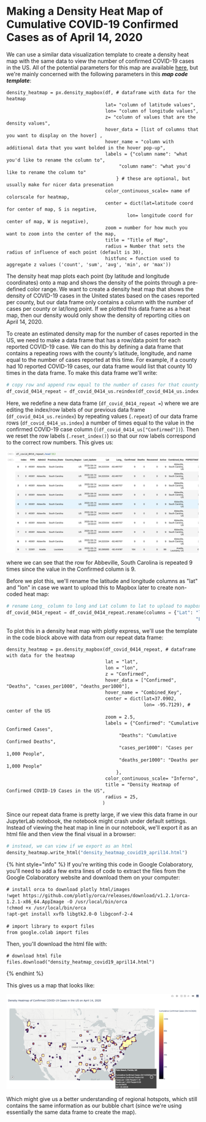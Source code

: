 # Making a Density Heat Map of Cumulative COVID-19 Confirmed Cases as of April 14, 2020

We can use a similar data visualization template to create a density heat map with the same data to view the number of confirmed COVID-19 cases in the US. All of the potential parameters for this map are available [here](https://plotly.github.io/plotly.py-docs/generated/plotly.express.density_heatmap.html#plotly.express.density_heatmap), but we're mainly concerned with the following parameters in this _**map code template**_:

```text
density_heatmap = px.density_mapbox(df, # dataframe with data for the heatmap 
                                    lat= "column of latitude values", 
                                    lon= "column of longitude values", 
                                    z= "column of values that are the density values", 
                                    hover_data = [list of columns that you want to display on the hover] ,
                                    hover_name = "column with additional data that you want bolded in the hover pop-up", 
                                    labels = {"column name": "what you'd like to rename the column to",
                                         "column name": "what you'd like to rename the column to"
                                        } # these are optional, but usually make for nicer data presenation 
                                    color_continuous_scale= name of colorscale for heatmap,
                                    center = dict(lat=latitude coord for center of map, S is negative, 
                                            lon= longitude coord for center of map, W is negative),
                                    zoom = number for how much you want to zoom into the center of the map,
                                    title = "Title of Map",
                                    radius = Number that sets the radius of influence of each point (default is 30),
                                    histfunc = function used to aggregate z values ('count', 'sum', 'avg', 'min', or 'max'))
```

The density heat map plots each point \(by latitude and longitude coordinates\) onto a map and shows the density of the points through a pre-defined color range. We want to create a density heat map that shows the density of COVID-19 cases in the United states based on the cases reported per county, but our data frame only contains a column with the number of cases per county or lat/long point. If we plotted this data frame as a heat map, then our density would only show the density of reporting cities on April 14, 2020. 

To create an estimated density map for the number of cases reported in the US, we need to make a data frame that has a row/data point for each reported COVID-19 case. We can do this by defining a data frame that contains a repeating rows with the county's latitude, longitude, and name equal to the number of cases reported at this time. For example, if a county had 10 reported COVID-19 cases, our data frame would list that county 10 times in the data frame. To make this data frame we'll write: 

```python
# copy row and append row equal to the number of cases for that county
df_covid_0414_repeat = df_covid_0414_us.reindex(df_covid_0414_us.index.repeat(df_covid_0414_us["Confirmed"])).reset_index()
```

Here, we redefine a new data frame \(`df_covid_0414_repeat =`\) where we are editing the index/row labels of our previous data frame \(`df_covid_0414_us.reindex`\) by repeating values \(`.repeat`\) of our data frame rows \(`df_covid_0414_us.index`\) a number of times equal to the value in the confirmed COVID-19 case column \(`(df_covid_0414_us["Confirmed"])`\). Then we reset the row labels \(`.reset_index()`\) so that our row labels correspond to the correct row numbers. This gives us: 

![](../.gitbook/assets/repeat-dataframe-for-density.png)

where we can see that the row for Abbeville, South Carolina is repeated 9 times since the value in the Confirmed column is 9. 

Before we plot this, we'll rename the latitude and longitude columns as "lat" and "lon" in case we want to upload this to Mapbox later to create non-coded heat map:

```python
# rename Long_ column to long and Lat column to lat to upload to mapbox
df_covid_0414_repeat = df_covid_0414_repeat.rename(columns = {"Lat": "lat",
                                                                     "Long_": "lon"})
```

To plot this in a density heat map with plotly express, we'll use the template in the code block above with data from our repeat data frame: 

```text
density_heatmap = px.density_mapbox(df_covid_0414_repeat, # dataframe with data for the heatmap 
                                    lat = "lat", 
                                    lon = "lon", 
                                    z = "Confirmed", 
                                    hover_data = ["Confirmed", "Deaths", "cases_per1000", "deaths_per1000"],
                                    hover_name = "Combined_Key",
                                    center = dict(lat=37.0902, 
                                                  lon= -95.7129), # center of the US
                                    zoom = 2.5, 
                                    labels = {"Confirmed": "Cumulative Confirmed Cases",
                                         "Deaths": "Cumulative Confirmed Deaths",
                                         "cases_per1000": "Cases per 1,000 People",
                                         "deaths_per1000": "Deaths per 1,000 People"
                                        }, 
                                    color_continuous_scale= "Inferno",
                                    title = "Density Heatmap of Confirmed COVID-19 Cases in the US",
                                    radius = 25,
                                   )
```

Since our repeat data frame is pretty large, if we view this data frame in our JupyterLab notebook, the notebook might crash under default settings. Instead of viewing the heat map in line in our notebook, we'll export it as an html file and then view the final visual in a browser: 

```python
# instead, we can view if we export as an html
density_heatmap.write_html("density_heatmap_covid19_april14.html")
```

{% hint style="info" %}
If you're writing this code in Google Colaboratory, you'll need to add a few extra lines of code to extract the files from the Google Colaboratory website and download them on your computer: 

```text
# install orca to download plotly html/images
!wget https://github.com/plotly/orca/releases/download/v1.2.1/orca-1.2.1-x86_64.AppImage -O /usr/local/bin/orca
!chmod +x /usr/local/bin/orca
!apt-get install xvfb libgtk2.0-0 libgconf-2-4

# import library to export files
from google.colab import files
```

Then, you'll download the html file with: 

```text
# download html file
files.download("density_heatmap_covid19_april14.html")
```
{% endhint %}



This gives us a map that looks like: 

![](../.gitbook/assets/heatmap-of-covid-cases.png)

Which might give us a better understanding of regional hotspots, which still contains the same information as our bubble chart \(since we're using essentially the same data frame to create the map\).




